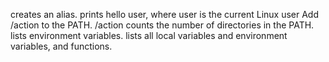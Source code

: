 creates an alias.
prints hello user, where user is the current Linux user
Add /action to the PATH. /action
counts the number of directories in the PATH.
 lists environment variables.
 lists all local variables and environment variables, and functions.
